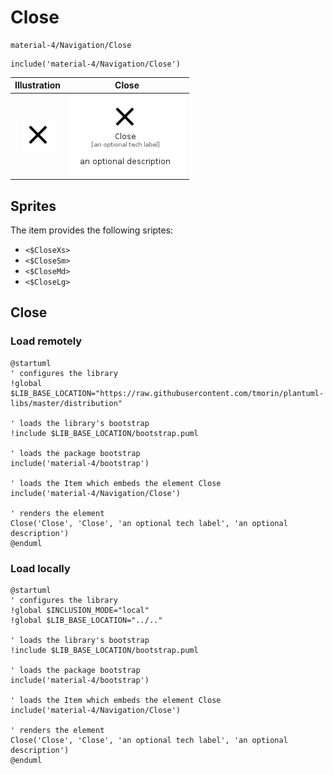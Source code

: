 # Close


```text
material-4/Navigation/Close
```

```text
include('material-4/Navigation/Close')
```



| Illustration | Close |
| :---: | :---: |
| ![illustration for Illustration](../../material-4/Navigation/Close.png) | ![illustration for Close](../../material-4/Navigation/Close.Local.png) |



## Sprites
The item provides the following sriptes:

- `<$CloseXs>`
- `<$CloseSm>`
- `<$CloseMd>`
- `<$CloseLg>`





## Close

### Load remotely
```plantuml
@startuml
' configures the library
!global $LIB_BASE_LOCATION="https://raw.githubusercontent.com/tmorin/plantuml-libs/master/distribution"

' loads the library's bootstrap
!include $LIB_BASE_LOCATION/bootstrap.puml

' loads the package bootstrap
include('material-4/bootstrap')

' loads the Item which embeds the element Close
include('material-4/Navigation/Close')

' renders the element
Close('Close', 'Close', 'an optional tech label', 'an optional description')
@enduml
```

### Load locally
```plantuml
@startuml
' configures the library
!global $INCLUSION_MODE="local"
!global $LIB_BASE_LOCATION="../.."

' loads the library's bootstrap
!include $LIB_BASE_LOCATION/bootstrap.puml

' loads the package bootstrap
include('material-4/bootstrap')

' loads the Item which embeds the element Close
include('material-4/Navigation/Close')

' renders the element
Close('Close', 'Close', 'an optional tech label', 'an optional description')
@enduml
```

